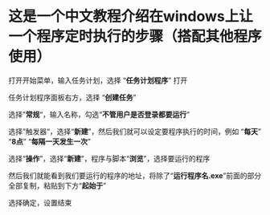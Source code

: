 # 这是一个中文教程介绍在windows上让一个程序定时执行的步骤（搭配其他程序使用）

打开开始菜单，输入任务计划，选择 “**任务计划程序**” 打开

任务计划程序面板右方，选择 “**创建任务**” 

选择”**常规**“，输入名称，勾选“**不管用户是否登录都要运行**”

选择”触发器“，选择“**新建**”，然后我们就可以设定要程序执行的时间，例如 “**每天**” “**8点**” “**每隔一天发生一次**”

选择“**操作**”，选择“**新建**”，程序与脚本“**浏览**”，选择要运行的程序

然后我们就能看到我们要运行的程序的地址，将除了“**运行程序名.exe**”前面的部分全部复制，粘贴到下方“**起始于**”

选择确定，设置结束


